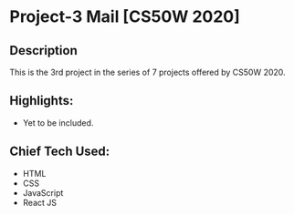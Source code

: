 # Project-3 Mail [CS50W 2020]


## Description

This is the 3rd project in the series of 7 projects offered by CS50W 2020.


## Highlights:

- Yet to be included.


## Chief Tech Used:

- HTML 
- CSS
- JavaScript
- React JS